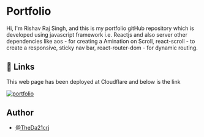 
# Portfolio 

Hi, I'm Rishav Raj Singh, and this is my portfolio gitHub repository which is developed using javascript framework i.e. Reactjs and also server other dependencies like aos - for creating a Amination on Scroll, react-scroll - to create a responsive, sticky nav bar, react-router-dom - for dynamic routing.
## 🔗 Links

This web page has been deployed at Cloudflare and below is the link

[![portfolio](https://img.shields.io/badge/my_portfolio-000?style=for-the-badge&logo=ko-fi&logoColor=white)](https://prortfolio.pages.dev/)


## Author

- [@TheDa21crj](https://github.com/TheDa21crj)

